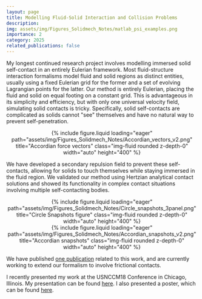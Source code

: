 ```yaml
---
layout: page
title: Modelling Fluid-Solid Interaction and Collision Problems
description:
img: assets/img/Figures_Solidmech_Notes/matlab_psi_examples.png
importance: 2
category: 2025
related_publications: false
---
```


My longest continued research project involves modelling immersed solid self-contact in an entirely Eulerian framework. Most fluid-structure interaction formalisms model fluid and solid regions as distinct entities, usually using a fixed Eulerian grid for the former and a set of evolving Lagrangian points for the latter. Our method is entirely Eulerian, placing the fluid and solid on equal footing on a constant grid. This is advantageous in its simplicity and efficiency, but with only one universal velocity field, simulating solid contacts is tricky. Specifically, solid self-contacts are complicated as solids cannot "see" themselves and have no natural way to prevent self-penetration.

<div style="text-align: center;">
  {% include figure.liquid loading="eager" path="assets/img/Figures_Solidmech_Notes/Accordian_vectors_v2.png" title="Accordian force vectors" class="img-fluid rounded z-depth-0" width="auto" height="400" %}
</div>

<p> We have developed a secondary repulsion field to prevent these self-contacts, allowing for solids to touch themselves while staying immersed in the fluid region. We validated our method using Hertzian analytical contact solutions and showed its functionality in complex contact situations involving multiple self-contacting bodies. 

<div style="text-align: center;">
  {% include figure.liquid loading="eager" path="assets/img/Figures_Solidmech_Notes/Circle_snapshots_3panel.png" title="Circle Snapshots figure" class="img-fluid rounded z-depth-0" width="auto" height="400" %}
</div>

<div style="text-align: center;">
  {% include figure.liquid loading="eager" path="assets/img/Figures_Solidmech_Notes/Accordian_snapshots_v2.png" title="Accordian snapshots" class="img-fluid rounded z-depth-0" width="auto" height="400" %}
</div>

<p> We have published <a href="https://www.sciencedirect.com/science/article/abs/pii/S0045782525000179?via%3Dihub"> one publication</a> related to this work, and are currently working to extend our formalism to involve frictional contacts. 

<p> I recently presented my work at the USNCCM18 Conference in Chicago, Illinois. My presentation can be found <a href="https://docs.google.com/presentation/d/1tAO3QS8aAjAiHbTJm3rTAeqcX5P3auQOAXWGJ3dWSbY/edit?usp=sharing"> here</a>. I also presented a poster, which can be found <a href="https://docs.google.com/presentation/d/1tAO3QS8aAjAiHbTJm3rTAeqcX5P3auQOAXWGJ3dWSbY/edit?usp=sharing"> here</a>.
  
